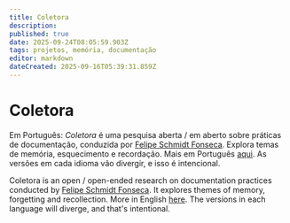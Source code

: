 ```yaml
---
title: Coletora
description: 
published: true
date: 2025-09-24T08:05:59.903Z
tags: projetos, memória, documentação
editor: markdown
dateCreated: 2025-09-16T05:39:31.859Z
---
```


# Coletora

Em Português: *Coletora* é uma pesquisa aberta / em aberto sobre práticas de documentação, conduzida por [Felipe Schmidt Fonseca](/pessoas/felipe-fonseca). Explora temas de memória, esquecimento e recordação. Mais em Português [aqui](/projetos/coletora/pt). As versões em cada idioma vão divergir, e isso é intencional.

Coletora is an open / open-ended research on documentation practices conducted by [Felipe Schmidt Fonseca](/pessoas/felipe-fonseca). It explores themes of memory, forgetting and recollection. More in English [here](/projetos/coletora/en). The versions in each language will diverge, and that's intentional.
